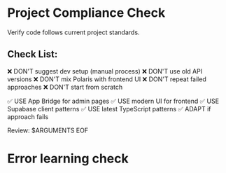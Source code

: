 # Project Compliance Check
Verify code follows current project standards.

## Check List:
❌ DON'T suggest dev setup (manual process)
❌ DON'T use old API versions
❌ DON'T mix Polaris with frontend UI
❌ DON'T repeat failed approaches
❌ DON'T start from scratch

✅ USE App Bridge for admin pages
✅ USE modern UI for frontend
✅ USE Supabase client patterns
✅ USE latest TypeScript patterns
✅ ADAPT if approach fails

Review: $ARGUMENTS
EOF

# Error learning check